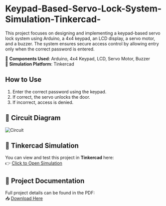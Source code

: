 # Keypad-Based-Servo-Lock-System-Simulation-Tinkercad-
This project focuses on designing and implementing a keypad-based servo lock system using Arduino, a 4x4 keypad, an LCD display, a servo motor, and a buzzer. The system ensures secure access control by allowing entry only when the correct password is entered.

🔹 **Components Used**: Arduino, 4x4 Keypad, LCD, Servo Motor, Buzzer  
🔹 **Simulation Platform**: Tinkercad  

## How to Use
1. Enter the correct password using the keypad.
2. If correct, the servo unlocks the door.
3. If incorrect, access is denied.

## 🔧 Circuit Diagram  
![Circuit](![image](https://github.com/user-attachments/assets/21a427a7-a18d-434b-9ab7-d2dde12a0703))

## 🔗 Tinkercad Simulation  
You can view and test this project in **Tinkercad** here:  
👉 [Click to Open Simulation](https://www.tinkercad.com/things/42jR8zw3rga-door-lock)

## 📄 Project Documentation  
Full project details can be found in the PDF:  
📥 [Download Here](file:///D:/IoT/Personal%20Projects/Door%20Lock%20(Tinkercad)/REGINA%20D%20-%20PROJECT%202(%20KEYPAD-BASED%20SERVO%20LOCK%20SYSTEM%20SIMULATION%20IN%20TINKERCAD).pdf)



